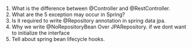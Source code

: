 1. What is the difference between @Controller and @RestController. 
2. What are the 5 exception may occur in Spring?
3. Is it required to write @Repository annotation in spring data jpa. 
3. Why we write @NoRepositoryBean Over JPARepository. if we dont want to initialize the interface 
5. Tell about spring bean lifecycle hooks. 